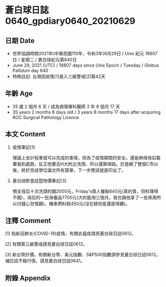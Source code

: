 [_metadata_:encoding]: - "utf-8"
[_metadata_:language]: - "zh-Hant-TW"
[_metadata_:fileformat]: - "markdown"
[_metadata_:MIME_type]: - "text/plain"
[_metadata_:markdown_version]: - "commonmark version 0.30"
[_metadata_:markdown_spec]: - "https://spec.commonmark.org/0.29/"

# 蒼白球日誌0640_gpdiary0640_20210629 #

## 日期 Date ##

* 世界協調時間2021年(中華民國110年，令和3年)6月29日 / Unix 紀元 18807 日 / 星期二 / 蒼白球紀元第640日
* June 29, 2021 (UTC) / 18807 days since Unix Epoch / Tuesday / Globus Pallidum day 640
* 特殊註記: 台灣因疫情[1]進入三級警戒[2]第42天

## 年齡 Age ##

* 35 歲 2 個月 6 天 / 成為病理專科醫師 3 年 8 個月 17 天
* 35 years 2 months 6 days old / 3 years 8 months 17 days after acquiring ROC Surgical Pathology Licence

## 本文 Content ##

1. 疫情筆記[1]

    理論上坐計程車就可以完成的事情，但為了疫情期間的安全，還是麻煩母后載著我到處跑，反正他要去H大附近洗頭，所以還算順路。於是繞了整個C市以後，終於完成學位論文所有簽章，下一步應該就是印出了。
    
2. 蒼白球飲食誌暨物價筆記[3]

    預支母后十次洗頭的錢2000元，Friday's兩人餐點640元(真的貴，但料理得不錯)，母后的一批保養品7700元(大約能用三個月，我也跟他拿了一些來用所以付錢心甘情願)，機車燃料稅450元(沒在騎但是還是得繳)。

## 注釋 Comment ##

[1] 指新冠肺炎(COVID-19)疫情，有關此瘟疫請見蒼白球日誌0612。

[2] 有關第三級警戒請見蒼白球日誌0612。

[3] 新台幣計價。有關新台幣、美元指數、S&P500指數請參見蒼白球日誌0612。補日誌不報行情，請見蒼白球日誌0641。

## 附錄 Appendix ##

